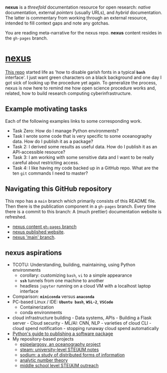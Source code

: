 **nexus** is a *threefold* documentation resource for open research: *native* documentation, external *pointers* (usually URLs), 
and *hybrid* documentation. The latter is commentary from working through an external resource, intended to fill context gaps
and note any gotchas. 


You are reading meta-narrative for the nexus repo. **nexus** content resides in the `gh-pages` branch.


# [nexus](https://robfatland.github.io/nexus/)


[This repo](https://github.com/robfatland/nexus/tree/main) started life as 'how to disable garish fonts in
a typical **`bash`** interface'. I just want green characters on a black background and one day I got sick of 
looking up the procedure yet again. To generalize the process, nexus is now here to remind me how open
science procedure works and, related, how to build research computing cyberinfrastructure.

## Example motivating tasks

Each of the following examples links to some corresponding work. 

- Task Zero: How do I manage Python environments?
- Task I wrote some code that is very specific to some oceanography data. How do I publish it as a package?
- Task 2: I derived some results as useful data. How do I publish it as an API-accessible resource?
- Task 3: I am working with some sensitive data and I want to be really careful about restricting access.
- Task 4: I like having my code backed up in a GitHub repo. What are the ten `git` commands I need to master?


## Navigating this GitHub repository


This repo has a `main` branch which primarily consists of this README file. Then there is the publication
component in a `gh-pages` branch. Every time there is a commit to this branch: A (much prettier) documentation
website is refreshed. 


- [nexus content `gh-pages` branch](https://github.com/robfatland/nexus/tree/gh-pages)
- [nexus published website](https://robfatland.github.io/nexus).
- [nexus 'main' branch](https://github.com/robfatland/nexus).


## nexus aspirations

- TCOTU: Understanding, building, maintaining, using Python environments
    - corollary: customizing `bash`, `vi` to a simple appearance
    - **`ssh`** tunnels from one machine to another
    - headless `jupyter` running on a cloud VM with a localhost laptop interface
- Comparison: **`miniconda`** versus **`anaconda`**
- PC-based Linux / IDE: **`Ubuntu bash`**, **`WSL-2`**, **`VSCode`**
    - Containerization
    - conda environments
- cloud infrastructure building
        - Data systems, APIs
        - Building a Flask server
        - Cloud security
        - ML/AI: CNN, NLP
        - varieties of cloud CLI
        - cloud spend notification
        - stopping runaway cloud spend automatically
- [Python's guide to publishing a software package](https://packaging.python.org/en/latest/tutorials/packaging-projects/)
- My repository-based projects
    - [epipelargosy, an oceanography project]()
    - [steam: university-level STE(A)M notes](https://github.com/robfatland/steam)
    - [sodium: a study of distributed forms of information](https://github.com/robfatland/sodium)
    - [analytic number theory](https://github.com/robfatland/ant)
    - [middle school level STE(A)M outreach](https://github.com/robfatland/othermathclub)
